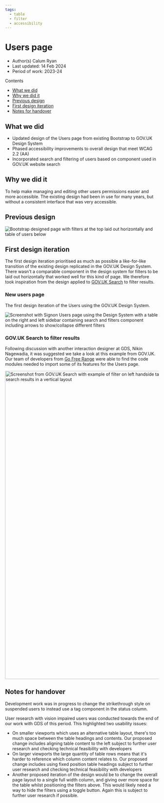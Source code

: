 ```yaml
---
tags:
  - table
  - filter
  - accessibility
---
```


# Users page
- Author(s) Calum Ryan
- Last updated: 14 Feb 2024
- Period of work: 2023-24

Contents
- [What we did](#what-we-did)
- [Why we did it](#why-we-did-it)
- [Previous design](#previous-design)
- [First design iteration](#first-design-iteration)
- [Notes for handover](#notes-for-handover)
 
## What we did
- Updated design of the Users page from existing Bootstrap to GOV.UK Design System
- Phased accessibility improvements to overall design that meet WCAG 2.2 (AA)
- Incorporated search and filtering of users based on component used in GOV.UK website search

## Why we did it
To help make managing and editing other users permissions easier and more accessible. The existing design had been in use for many years, but without a consistent interface that was very accessible.

## Previous design
![Bootstrap designed page with filters at the top laid out horizontally and table of users below](https://github.com/dxw/gds-publishing/assets/2226904/18aff832-4411-43bf-b546-1b4c914a9259)

## First design iteration
The first design iteration prioritised as much as possible a like-for-like transition of the existing design replicated in the GOV.UK Design System. There wasn't a comparable component in the design system for filters to be laid out horizontally that worked well for this kind of page. We therefore took inspiration from the design applied to [GOV.UK Search](https://www.gov.uk/search/all?keywords=article&order=relevance) to filter results.

### New users page
The first design iteration of the Users using the GOV.UK Design System.

![Screenshot with Signon Users page using the Design System with a table on the right and left sidebar containing search and filters component including arrows to show/collapse different filters](https://github.com/dxw/gds-publishing/assets/2226904/58b2db04-c11f-45ac-89ef-e688f684fc2b)

### GOV.UK Search to filter results
Following discussion with another interaction designer at GDS, Nikin Nagewadia, it was suggested we take a look at this example from GOV.UK. Our team of developers from [Go Free Range](https://gofreerange.com/) were able to find the code modules needed to import some of its features for the Users page.

<img width="1008" alt="Screenshot from GOV.UK Search with example of filter on left handside taking up about 1/3 of the page and the remaining 2/3 of the page showing search results in a vertical layout" src="https://github.com/dxw/gds-publishing/assets/2226904/573df890-9e95-414d-990e-322e54358caf">

## Notes for handover
Development work was in progress to change the strikethrough style on suspended users to instead use a tag component in the status column.

User research with vision impaired users was conducted towards the end of our work with GDS of this period. This highlighted two usability issues:
- On smaller viewports which uses an alternative table layout, there's too much space between the table headings and contents. Our proposed change includes aligning table content to the left subject to further user research and checking technical feasibility with developers
- On larger viewports the large quantity of table rows means that it's harder to reference which column content relates to. Our proposed change includes using fixed position table headings subject to further user research and checking technical feasibility with developers
- Another proposed iteration of the design would be to change the overall page layout to a single full width column, and giving over more space for the table whilst positioning the filters above. This would likely need a way to hide the filters using a toggle button. Again this is subject to further user research if possible.
